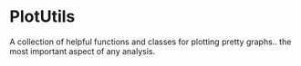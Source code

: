 # PlotUtils
A collection of helpful functions and classes for plotting pretty graphs.. the most important aspect of any analysis.
